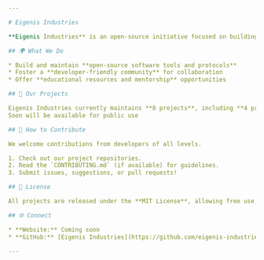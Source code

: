 ```yaml
---

# Eigenis Industries

**Eigenis Industries** is an open-source initiative focused on building innovative software solutions and protocols that empower developers worldwide. We aim to create community-driven projects, provide accessible learning opportunities, and support developers in growing their skills through collaboration.

## 🌍 What We Do

* Build and maintain **open-source software tools and protocols**
* Foster a **developer-friendly community** for collaboration
* Offer **educational resources and mentorship** opportunities

## 🚀 Our Projects

Eigenis Industries currently maintains **8 projects**, including **4 protocol implementations**, all open for contribution. Explore them in our [GitHub organization](https://github.com/eigenis-industries).
Soon will be available for public use

## 🤝 How to Contribute

We welcome contributions from developers of all levels.

1. Check out our project repositories.
2. Read the `CONTRIBUTING.md` (if available) for guidelines.
3. Submit issues, suggestions, or pull requests!

## 📜 License

All projects are released under the **MIT License**, allowing free use, modification, and distribution.

## 🌐 Connect

* **Website:** Coming soon
* **GitHub:** [Eigenis Industries](https://github.com/eigenis-industries)

---
```

